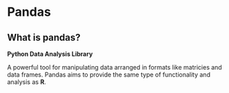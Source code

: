 # Pandas

## What is pandas?

**Python Data Analysis Library**

A powerful tool for manipulating data arranged in formats like matricies and data frames. Pandas aims to provide the same type of functionality and analysis as **R**.


